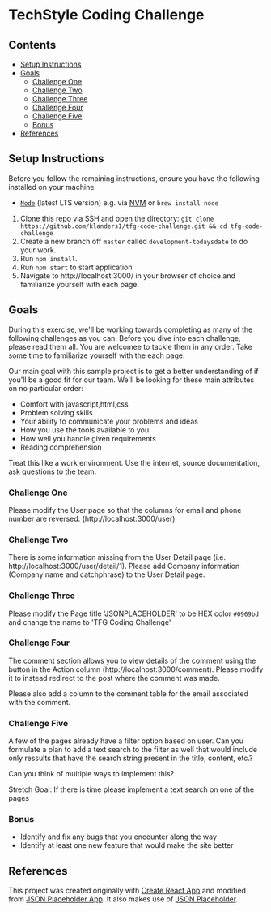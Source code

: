 
# TechStyle Coding Challenge

## Contents

  - [Setup Instructions](#setup-instructions)
  - [Goals](#goals)
    - [Challenge One](#challene-one)
    - [Challenge Two](#challene-two)
    - [Challenge Three](#challene-three)
    - [Challenge Four](#challene-four)
    - [Challenge Five](#challene-five)
    - [Bonus](#bonus)
  -  [References](#references)


## Setup Instructions

Before you follow the remaining instructions, ensure you have the following installed on your machine:

- [`Node`](https://nodejs.org/en/) (latest LTS version) e.g. via [NVM](https://github.com/nvm-sh/nvm) or `brew install node`

1. Clone this repo via SSH and open the directory: `git clone https://github.com/klanders1/tfg-code-challenge.git && cd tfg-code-challenge`
2. Create a new branch off `master` called `development-todaysdate` to do your work.
3. Run `npm install`.
4. Run `npm start` to start application
5. Navigate to http://localhost:3000/ in your browser of choice and familiarize yourself with each page.

## Goals

During this exercise, we'll be working towards completing as many of the following challenges as you can. Before you dive into each challenge, please read them all. You are welcomee to tackle them in any order.  Take some time to familiarize yourself with the each page.

Our main goal with this sample project is to get a better understanding of if you'll be a good fit for our team. We'll be looking for these main attributes on no particular order:

- Comfort with javascript,html,css
- Problem solving skills
- Your ability to communicate your problems and ideas
- How you use the tools available to you
- How well you handle given requirements
- Reading comprehension

Treat this like a work environment. Use the internet, source documentation, ask questions to the team.

### Challenge One

Please modify the User page so that the columns for email and phone number are reversed. (http://localhost:3000/user)

### Challenge Two

There is some information missing from the User Detail page (i.e. http://localhost:3000/user/detail/1). Please add Company information (Company name and catchphrase) to the User Detail page.

### Challenge Three

Please modify the Page title 'JSONPLACEHOLDER' to be HEX color `#0969bd` and change the name to 'TFG Coding Challenge'

### Challenge Four

The comment section allows you to view details of the comment using the button in the Action column (http://localhost:3000/comment).  Please modify it to instead redirect to the post where the comment was made.

Please also add a column to the comment table for the email associated with the comment.

### Challenge Five

A few of the pages already have a filter option based on user.  Can you formulate a plan to add a text search to the filter as well that would include only ressults that have the search string present in the title, content, etc.?

Can you think of multiple ways to implement this?

Stretch Goal: If there is time please implement a text search on one of the pages


### Bonus

- Identify and fix any bugs that you encounter along the way
- Identify at least one new feature that would make the site better

## References

This project was created originally with [Create React App](https://github.com/facebook/create-react-app) and modified from [JSON Placeholder App](https://github.com/locbq/jsonplaceholder-app).  It also makes use of [JSON Placeholder](https://github.com/typicode/jsonplaceholder).
